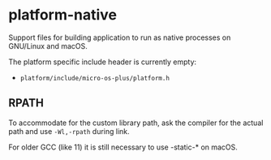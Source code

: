 # platform-native

Support files for building application to run as native processes
on GNU/Linux and macOS.

The platform specific include header is currently empty:

- `platform/include/micro-os-plus/platform.h`

## RPATH

To accommodate for the custom library path, ask the compiler
for the actual path and use `-Wl,-rpath` during link.

For older GCC (like 11) it is still necessary to use -static-* on macOS.
